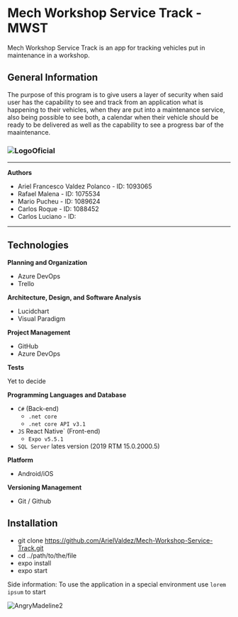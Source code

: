 # Mech Workshop Service Track - MWST
Mech Workshop Service Track is an app for tracking vehicles put in maintenance in a workshop.

## General Information
The purpose of this program is to give users a layer of security when said user has the capability to see and track from an application what is happening to their vehicles, when they are put into a maintenance service, also being possible to see both, a calendar when their vehicle should be ready to be delivered as well as the capability to see a progress bar of the maaintenance.

### ![LogoOficial](https://user-images.githubusercontent.com/65257215/183744805-a84a8414-4a62-4a4a-9ee1-ab7e7eee1776.png)
 
***
**Authors**
* Ariel Francesco Valdez Polanco - ID: 1093065
* Rafael Malena - ID: 1075534
* Mario Pucheu - ID: 1089624
* Carlos Roque - ID: 1088452
* Carlos Luciano - ID: 
***

## Technologies
**Planning and Organization**
* Azure DevOps
* Trello

**Architecture, Design, and Software Analysis**
* Lucidchart
* Visual Paradigm

**Project Management**
* GitHub
* Azure DevOps

**Tests**

Yet to decide

**Programming Languages and Database**
* `C#` (Back-end)
  * `.net core`
  * `.net core API v3.1`
* `JS` React Native` (Front-end)
  * `Expo v5.5.1`
* `SQL Server` lates version (2019 RTM 15.0.2000.5)

**Platform**
* Android/iOS

**Versioning Management**
* Git / Github

## Installation
* git clone https://github.com/ArielValdez/Mech-Workshop-Service-Track.git
* cd ../path/to/the/file
* expo install
* expo start

Side information: To use the application in a special environment use ```lorem ipsum``` to start

![AngryMadeline2](https://user-images.githubusercontent.com/65257215/183744379-e1ee0991-f5bd-4e5f-ad90-479ab0ef3929.jpg)
